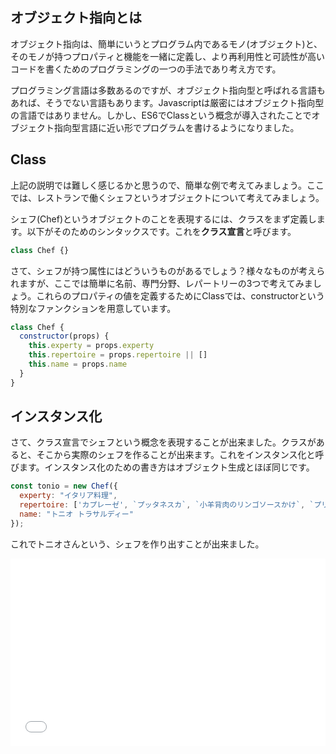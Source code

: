 ## オブジェクト指向とは

オブジェクト指向は、簡単にいうとプログラム内であるモノ(オブジェクト)と、そのモノが持つプロパティと機能を一緒に定義し、より再利用性と可読性が高いコードを書くためのプログラミングの一つの手法であり考え方です。

プログラミング言語は多数あるのですが、オブジェクト指向型と呼ばれる言語もあれば、そうでない言語もあります。Javascriptは厳密にはオブジェクト指向型の言語ではありません。しかし、ES6でClassという概念が導入されたことでオブジェクト指向型言語に近い形でプログラムを書けるようになりました。

## Class

上記の説明では難しく感じるかと思うので、簡単な例で考えてみましょう。ここでは、レストランで働くシェフというオブジェクトについて考えてみましょう。

シェフ(Chef)というオブジェクトのことを表現するには、クラスをまず定義します。以下がそのためのシンタックスです。これを**クラス宣言**と呼びます。

```javascript
class Chef {}
```

さて、シェフが持つ属性にはどういうものがあるでしょう？様々なものが考えられますが、ここでは簡単に名前、専門分野、レパートリーの3つで考えてみましょう。これらのプロパティの値を定義するためにClassでは、constructorという特別なファンクションを用意しています。

```javascript
class Chef {
  constructor(props) {
    this.experty = props.experty
    this.repertoire = props.repertoire || []
    this.name = props.name
  }
}
```

## インスタンス化

さて、クラス宣言でシェフという概念を表現することが出来ました。クラスがあると、そこから実際のシェフを作ることが出来ます。これをインスタンス化と呼びます。インスタンス化のための書き方はオブジェクト生成とほぼ同じです。

```javascript
const tonio = new Chef({
  experty: "イタリア料理",
  repertoire: ['カプレーゼ', `プッタネスカ`, `小羊背肉のリンゴソースかけ`, `プリン`],
  name: "トニオ トラサルディー"
});
```

これでトニオさんという、シェフを作り出すことが出来ました。

<iframe width="100%" height="300" src="//jsfiddle.net/codegrit_hiro/kc9hfzm8/1/embedded/js,result/dark/" allowfullscreen="allowfullscreen" allowpaymentrequest frameborder="0"></iframe>
